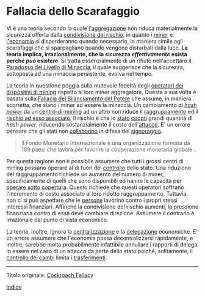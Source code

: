 # Fallacia dello Scarafaggio



Vi è una teoria secondo la quale [l'aggregazione](ch101-glossary.md#aggregazione) non riduca materialmente la sicurezza offerta dalla [condivisione del rischio](ch016-risk-sharing-principle.md), in quanto i [miner](ch101-glossary.md#miner) e [l'economia](ch101-glossary.md#economia) si disperderanno quando necessario, in maniera simile agli scarafaggi che si sparpagliano quando vengono disturbati dalla luce. **La teoria implica, irrazionalmente, che la sicurezza _effettivamente_ esista perché _può_ esistere**. Si tratta essenzialmente di un rifiuto nell'accettare il [Paradosso del Livello di Minaccia](ch033-threat-level-paradox.md), il quale suggerisce che la sicurezza, sottoposta ad una minaccia persistente, evolva nel tempo.

La teoria in questione poggia sulla mutevole fedeltà degli [operatori dei dispositivi di mining](ch101-glossary.md#operatore-di-dispositivo-di-mining) rispetto al loro miner aggregatore. Questa a sua volta è basata sulla [Fallacia del Bilanciamento del Potere](ch042-balance-of-power-fallacy.md) che assume, in maniera scorretta, che siano i miner ad essere la minaccia. Un cambiamento di [_hash power_](ch101-glossary.md#hash-power) da un [centro-di-mining](ch101-glossary.md#centro-di-mining-mine) ad un altro non riduce il [raggruppamento](ch101-glossary.md#raggruppamento-pooling) ed il [rischio ad esso associato](ch039-pooling-pressure-risk.md). Il rischio è che lo [stato](ch101-glossary.md#stato) [coopti](ch101-glossary.md#cooptazione-co-option) grandi quantità di _hash power_, riducendo sostanzialmente il costo dell'[attacco](ch101-glossary.md#attacco). E' un errore pensare che gli stati non [collaborino](http://www.imf.org/external/index.htm) in difesa del [signoraggio](https://en.wikipedia.org/wiki/Seigniorage).

> Il Fondo Monetario Internazionale è una organizzazione formata da 189 paesi che lavora per favorire la cooperazione monetaria globale...

Per questa ragione non è possibile assumere che tutti i grossi centri di mining possano operare al di fuori del [controllo](ch101-glossary.md#potere) dello stato. Una riduzione del raggruppamento richiede un aumento del numero di miner, specificamente di quelli che sono disponibili ed hanno le capacità per [operare sotto copertura](https://www.theatlantic.com/magazine/archive/2017/09/big-in-venezuela/534177/). Questo richiede che questi operatori soffrano l'incremento di costo associato al loro ridotto raggruppamento. Tuttavia, non ci si può aspettare che le [persone](ch101-glossary.md#persona) lavorino contro i propri stessi interessi finanziari. Affinché la condivisione del rischio aumenti, la pressione finanziaria contro di essa deve cambiare direzione. Assumere il contrario è irrazionale dal punto di vista economico.

La teoria, inoltre, ignora la [centralizzazione](ch101-glossary.md#centralizzazione) e la [delegazione](ch101-glossary.md#delegazione) economiche. E' un errore assumere che l'economia possa decentralizzarsi rapidamente, e inoltre, sarebbe molto probabilmente infattibile annullare i rapporti di delega in essere nel caso di un attacco da parte dello stato poiché, solitamente, il [controllo dei cambi](https://en.wikipedia.org/wiki/Foreign_exchange_controls) limita i [trasferimenti](ch101-glossary.md#trasferimento).

---

Titolo originale: [Cockroach Fallacy](https://github.com/libbitcoin/libbitcoin-system/wiki/Cockroach-Fallacy)

[Indice](/README.md)
